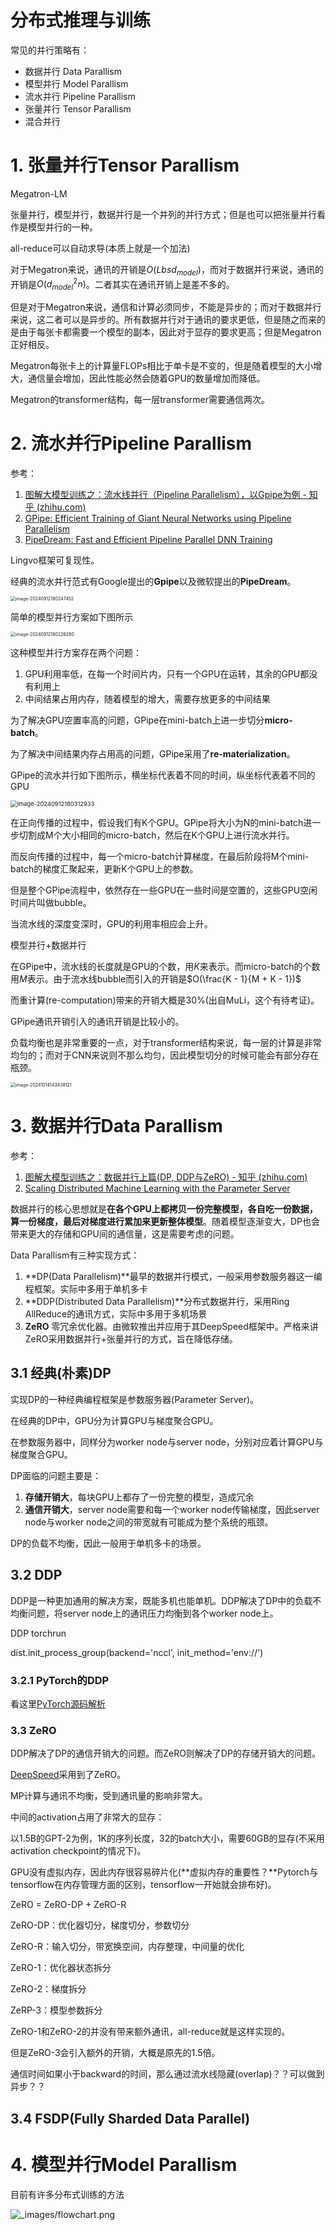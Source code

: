 # 分布式推理与训练

常见的并行策略有：

- 数据并行 Data Parallism
- 模型并行 Model Parallism
- 流水并行 Pipeline Parallism
- 张量并行 Tensor Parallism
- 混合并行



# 1. 张量并行Tensor Parallism



Megatron-LM



张量并行，模型并行，数据并行是一个并列的并行方式；但是也可以把张量并行看作是模型并行的一种。



all-reduce可以自动求导(本质上就是一个加法)



对于Megatron来说，通讯的开销是$O(Lbsd_{model})$，而对于数据并行来说，通讯的开销是$O(d_{model}^2n)$。二者其实在通讯开销上是差不多的。

但是对于Megatron来说，通信和计算必须同步，不能是异步的；而对于数据并行来说，这二者可以是异步的。所有数据并行对于通讯的要求更低，但是随之而来的是由于每张卡都需要一个模型的副本，因此对于显存的要求更高；但是Megatron正好相反。



Megatron每张卡上的计算量FLOPs相比于单卡是不变的，但是随着模型的大小增大，通信量会增加，因此性能必然会随着GPU的数量增加而降低。



Megatron的transformer结构，每一层transformer需要通信两次。



# 2. 流水并行Pipeline Parallism

参考：

1. [图解大模型训练之：流水线并行（Pipeline Parallelism），以Gpipe为例 - 知乎 (zhihu.com)](https://zhuanlan.zhihu.com/p/613196255)
2. [GPipe: Efficient Training of Giant Neural Networks using Pipeline Parallelism](https://arxiv.org/abs/1811.06965)
3. [PipeDream: Fast and Efficient Pipeline Parallel DNN Training](https://arxiv.org/abs/1806.03377)



Lingvo框架可复现性。



经典的流水并行范式有Google提出的**Gpipe**以及微软提出的**PipeDream**。



<img src="assets/image-20240912180247452.png" alt="image-20240912180247452" style="zoom:50%;" />



简单的模型并行方案如下图所示

<img src="assets/image-20240912180226280.png" alt="image-20240912180226280" style="zoom:50%;" />

这种模型并行方案存在两个问题：

1. GPU利用率低，在每一个时间片内，只有一个GPU在运转，其余的GPU都没有利用上
2. 中间结果占用内存，随着模型的增大，需要存放更多的中间结果



为了解决GPU空置率高的问题，GPipe在mini-batch上进一步切分**micro-batch**。

为了解决中间结果内存占用高的问题，GPipe采用了**re-materialization**。



GPipe的流水并行如下图所示，横坐标代表着不同的时间，纵坐标代表着不同的GPU

<img src="assets/image-20240912180312933.png" alt="image-20240912180312933" style="zoom: 67%;" />

在正向传播的过程中，假设我们有K个GPU。GPipe将大小为N的mini-batch进一步切割成M个大小相同的micro-batch，然后在K个GPU上进行流水并行。

而反向传播的过程中，每一个micro-batch计算梯度，在最后阶段将M个mini-batch的梯度汇聚起来，更新K个GPU上的参数。



但是整个GPipe流程中，依然存在一些GPU在一些时间是空置的，这些GPU空闲时间片叫做bubble。

当流水线的深度变深时，GPU的利用率相应会上升。



模型并行+数据并行



在GPipe中，流水线的长度就是GPU的个数，用$K$来表示。而micro-batch的个数用$M$表示。由于流水线bubble而引入的开销是$O(\frac{K - 1}{M + K - 1})$

而重计算(re-computation)带来的开销大概是30%(出自MuLi，这个有待考证)。

GPipe通讯开销引入的通讯开销是比较小的。

负载均衡也是非常重要的一点，对于transformer结构来说，每一层的计算是非常均匀的；而对于CNN来说则不那么均匀，因此模型切分的时候可能会有部分存在瓶颈。



<img src="assets/image-20241014143438121.png" alt="image-20241014143438121" style="zoom:50%;" />





# 3. 数据并行Data Parallism

参考：

1. [图解大模型训练之：数据并行上篇(DP, DDP与ZeRO) - 知乎 (zhihu.com)](https://zhuanlan.zhihu.com/p/617133971)
2. [Scaling Distributed Machine Learning  with the Parameter Server](https://www.usenix.org/system/files/conference/osdi14/osdi14-paper-li_mu.pdf)

数据并行的核心思想就是**在各个GPU上都拷贝一份完整模型，各自吃一份数据，算一份梯度，最后对梯度进行累加来更新整体模型**。随着模型逐渐变大，DP也会带来更大的存储和GPU间的通信量，这是需要考虑的问题。



Data Parallism有三种实现方式：

1. **DP(Data Parallelism)**最早的数据并行模式，一般采用参数服务器这一编程框架。实际中多用于单机多卡
2. **DDP(Distributed Data Parallelism)**分布式数据并行，采用Ring AllReduce的通讯方式，实际中多用于多机场景
3. **ZeRO** 零冗余优化器。由微软推出并应用于其DeepSpeed框架中。严格来讲ZeRO采用数据并行+张量并行的方式，旨在降低存储。



## 3.1 经典(朴素)DP

实现DP的一种经典编程框架是参数服务器(Parameter Server)。

在经典的DP中，GPU分为计算GPU与梯度聚合GPU。



在参数服务器中，同样分为worker node与server node，分别对应着计算GPU与梯度聚合GPU。



DP面临的问题主要是：

1. **存储开销大**，每块GPU上都存了一份完整的模型，造成冗余
2. **通信开销大**，server node需要和每一个worker node传输梯度，因此server node与worker node之间的带宽就有可能成为整个系统的瓶颈。



DP的负载不均衡，因此一般用于单机多卡的场景。



## 3.2 DDP

DDP是一种更加通用的解决方案，既能多机也能单机。DDP解决了DP中的负载不均衡问题，将server node上的通讯压力均衡到各个worker node上。





DDP torchrun





dist.init_process_group(backend='nccl', init_method='env://')



### 3.2.1 PyTorch的DDP

看这里[PyTorch源码解析](./PyTorch源码解析.md)



### 3.3 ZeRO

DDP解决了DP的通信开销大的问题。而ZeRO则解决了DP的存储开销大的问题。

[DeepSpeed](./DeepSpeed.md)采用到了ZeRO。



MP计算与通讯不均衡，受到通讯量的影响非常大。



中间的activation占用了非常大的显存：

以1.5B的GPT-2为例，1K的序列长度，32的batch大小，需要60GB的显存(不采用activation checkpoint的情况下)。



GPU没有虚拟内存，因此内存很容易碎片化(**虚拟内存的重要性？**Pytorch与tensorflow在内存管理方面的区别，tensorflow一开始就会排布好)。



ZeRO = ZeRO-DP + ZeRO-R



ZeRO-DP：优化器切分，梯度切分，参数切分

ZeRO-R：输入切分，带宽换空间，内存整理，中间量的优化



ZeRO-1：优化器状态拆分

ZeRO-2：梯度拆分

ZeRP-3：模型参数拆分



ZeRO-1和ZeRO-2的并没有带来额外通讯，all-reduce就是这样实现的。

但是ZeRO-3会引入额外的开销，大概是原先的1.5倍。



通信时间如果小于backward的时间，那么通过流水线隐藏(overlap)？？可以做到异步？？





## 3.4 FSDP(Fully Sharded Data Parallel)







# 4. 模型并行Model Parallism







目前有许多分布式训练的方法

![_images/flowchart.png](assets/flowchart.png)